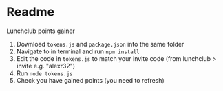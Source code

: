 # Readme
Lunchclub points gainer

1. Download `tokens.js` and `package.json` into the same folder
2. Navigate to in terminal and run `npm install`
3. Edit the code in `tokens.js` to match your invite code (from lunchclub > invite e.g. "alexr32")
4. Run `node tokens.js`
5. Check you have gained points (you need to refresh)
